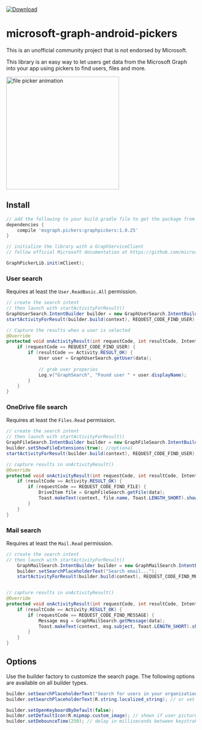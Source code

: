 [ ![Download](https://api.bintray.com/packages/dan-silver/maven/microsoft-graph-pickers/images/download.svg) ](https://bintray.com/dan-silver/maven/microsoft-graph-pickers/_latestVersion)

# microsoft-graph-android-pickers
This is an unofficial community project that is not endorsed by Microsoft.

This library is an easy way to let users get data from the Microsoft Graph into your app using pickers to find users, files and more.

<img src="https://github.com/dan-silver/microsoft-graph-android-pickers/raw/master/resources/file-search.gif" alt="file picker animation" width="300">

## Install

```gradle
// add the following to your build.gradle file to get the package from jCenter
dependencies {
    compile 'msgraph.pickers:graphpickers:1.0.25'
}

// initialize the library with a GraphServiceClient
// follow official Microsoft documentation at https://github.com/microsoftgraph/msgraph-sdk-android

GraphPickerLib.init(mClient);
```



### User search
Requires at least the ```User.ReadBasic.All``` permission.
```java
// create the search intent
// then launch with startActivityForResult()
GraphUserSearch.IntentBuilder builder = new GraphUserSearch.IntentBuilder();
startActivityForResult(builder.build(context), REQUEST_CODE_FIND_USER);

// Capture the results when a user is selected
@Override
protected void onActivityResult(int requestCode, int resultCode, Intent data) {
    if (requestCode == REQUEST_CODE_FIND_USER) {
        if (resultCode == Activity.RESULT_OK) {
            User user = GraphUserSearch.getUser(data);
            
            // grab user properies
            Log.v("GraphSearch", "Found user " + user.displayName);
        }
    }
}
```

### OneDrive file search
Requires at least the ```Files.Read``` permission.
```java
// create the search intent
// then launch with startActivityForResult()
GraphFileSearch.IntentBuilder builder = new GraphFileSearch.IntentBuilder();
builder.setShowFileExtensions(true); //optional
startActivityForResult(builder.build(context), REQUEST_CODE_FIND_USER);

// capture results in onActivityResult()
@Override
protected void onActivityResult(int requestCode, int resultCode, Intent data) {
    if (resultCode == Activity.RESULT_OK) {
        if (requestCode == REQUEST_CODE_FIND_FILE) {
            DriveItem file = GraphFileSearch.getFile(data);
            Toast.makeText(context, file.name, Toast.LENGTH_SHORT).show();
        }
    }
}
```

### Mail search
Requires at least the ```Mail.Read``` permission.
```java
// create the search intent
// then launch with startActivityForResult()
    GraphMailSearch.IntentBuilder builder = new GraphMailSearch.IntentBuilder();
    builder.setSearchPlaceholderText("Search email...");
    startActivityForResult(builder.build(context), REQUEST_CODE_FIND_MESSAGE);


// capture results in onActivityResult()
@Override
protected void onActivityResult(int requestCode, int resultCode, Intent data) {
    if (resultCode == Activity.RESULT_OK) {
        if (requestCode == REQUEST_CODE_FIND_MESSAGE) {
            Message msg = GraphMailSearch.getMessage(data);
            Toast.makeText(context, msg.subject, Toast.LENGTH_SHORT).show();
        }
    }
}
```



## Options
Use the builder factory to customize the search page. The following options are available on all builder types.

```java
builder.setSearchPlaceholderText("Search for users in your organization");
builder.setSearchPlaceholderText(R.string.localized_string); // or set with a resource

builder.setOpenKeyboardByDefault(false);
builder.setDefaultIcon(R.mipmap.custom_image); // shown if user picture not found, unknown file extension, etc.
builder.setDebounceTime(250); // delay in milliseconds between keystrokes before search is processed
```
